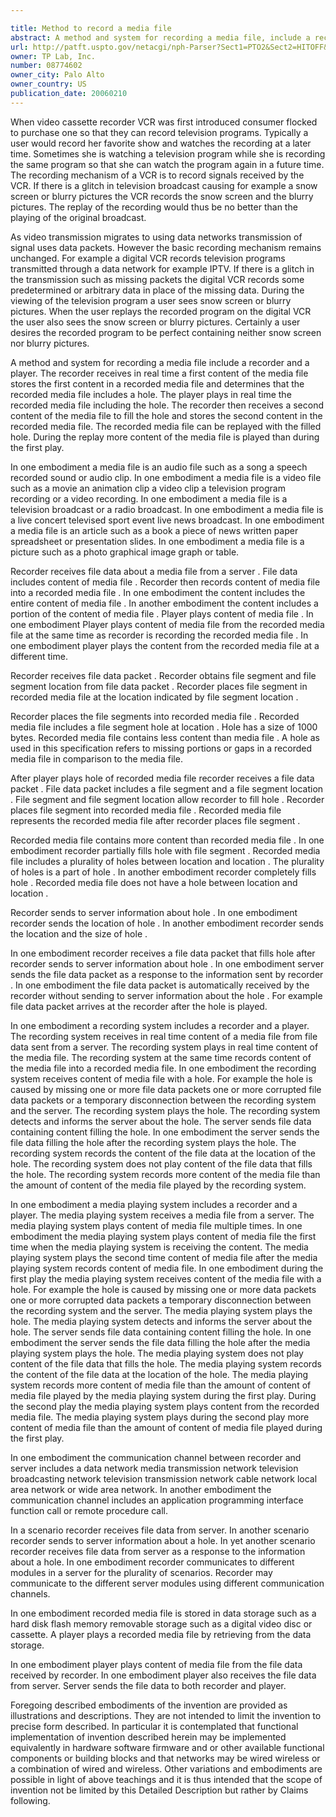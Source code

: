 ```yaml
---

title: Method to record a media file
abstract: A method and system for recording a media file, include a recorder and a player. The recorder receives in real time a first content of the media file; stores the first content in a recorded media file; and determines that the recorded media file includes a hole. The player plays in real time the recorded media file including the hole. The recorder then receives a second file data packet which includes a second content of the media file to fill the hole, and stores the second content in the recorded media file. The recorded media file can be replayed with the filled hole. During the replay, more content of the media file is played than during the first play.
url: http://patft.uspto.gov/netacgi/nph-Parser?Sect1=PTO2&Sect2=HITOFF&p=1&u=%2Fnetahtml%2FPTO%2Fsearch-adv.htm&r=1&f=G&l=50&d=PALL&S1=08774602&OS=08774602&RS=08774602
owner: TP Lab, Inc.
number: 08774602
owner_city: Palo Alto
owner_country: US
publication_date: 20060210
---
```

When video cassette recorder VCR was first introduced consumer flocked to purchase one so that they can record television programs. Typically a user would record her favorite show and watches the recording at a later time. Sometimes she is watching a television program while she is recording the same program so that she can watch the program again in a future time. The recording mechanism of a VCR is to record signals received by the VCR. If there is a glitch in television broadcast causing for example a snow screen or blurry pictures the VCR records the snow screen and the blurry pictures. The replay of the recording would thus be no better than the playing of the original broadcast.

As video transmission migrates to using data networks transmission of signal uses data packets. However the basic recording mechanism remains unchanged. For example a digital VCR records television programs transmitted through a data network for example IPTV. If there is a glitch in the transmission such as missing packets the digital VCR records some predetermined or arbitrary data in place of the missing data. During the viewing of the television program a user sees snow screen or blurry pictures. When the user replays the recorded program on the digital VCR the user also sees the snow screen or blurry pictures. Certainly a user desires the recorded program to be perfect containing neither snow screen nor blurry pictures.

A method and system for recording a media file include a recorder and a player. The recorder receives in real time a first content of the media file stores the first content in a recorded media file and determines that the recorded media file includes a hole. The player plays in real time the recorded media file including the hole. The recorder then receives a second content of the media file to fill the hole and stores the second content in the recorded media file. The recorded media file can be replayed with the filled hole. During the replay more content of the media file is played than during the first play.

In one embodiment a media file is an audio file such as a song a speech recorded sound or audio clip. In one embodiment a media file is a video file such as a movie an animation clip a video clip a television program recording or a video recording. In one embodiment a media file is a television broadcast or a radio broadcast. In one embodiment a media file is a live concert televised sport event live news broadcast. In one embodiment a media file is an article such as a book a piece of news written paper spreadsheet or presentation slides. In one embodiment a media file is a picture such as a photo graphical image graph or table.

Recorder receives file data about a media file from a server . File data includes content of media file . Recorder then records content of media file into a recorded media file . In one embodiment the content includes the entire content of media file . In another embodiment the content includes a portion of the content of media file . Player plays content of media file . In one embodiment Player plays content of media file from the recorded media file at the same time as recorder is recording the recorded media file . In one embodiment player plays the content from the recorded media file at a different time.

Recorder receives file data packet . Recorder obtains file segment and file segment location from file data packet . Recorder places file segment in recorded media file at the location indicated by file segment location .

Recorder places the file segments into recorded media file . Recorded media file includes a file segment hole at location . Hole has a size of 1000 bytes. Recorded media file contains less content than media file . A hole as used in this specification refers to missing portions or gaps in a recorded media file in comparison to the media file.

After player plays hole of recorded media file recorder receives a file data packet . File data packet includes a file segment and a file segment location . File segment and file segment location allow recorder to fill hole . Recorder places file segment into recorded media file . Recorded media file represents the recorded media file after recorder places file segment .

Recorded media file contains more content than recorded media file . In one embodiment recorder partially fills hole with file segment . Recorded media file includes a plurality of holes between location and location . The plurality of holes is a part of hole . In another embodiment recorder completely fills hole . Recorded media file does not have a hole between location and location .

Recorder sends to server information about hole . In one embodiment recorder sends the location of hole . In another embodiment recorder sends the location and the size of hole .

In one embodiment recorder receives a file data packet that fills hole after recorder sends to server information about hole . In one embodiment server sends the file data packet as a response to the information sent by recorder . In one embodiment the file data packet is automatically received by the recorder without sending to server information about the hole . For example file data packet arrives at the recorder after the hole is played.

In one embodiment a recording system includes a recorder and a player. The recording system receives in real time content of a media file from file data sent from a server. The recording system plays in real time content of the media file. The recording system at the same time records content of the media file into a recorded media file. In one embodiment the recording system receives content of media file with a hole. For example the hole is caused by missing one or more file data packets one or more corrupted file data packets or a temporary disconnection between the recording system and the server. The recording system plays the hole. The recording system detects and informs the server about the hole. The server sends file data containing content filling the hole. In one embodiment the server sends the file data filling the hole after the recording system plays the hole. The recording system records the content of the file data at the location of the hole. The recording system does not play content of the file data that fills the hole. The recording system records more content of the media file than the amount of content of the media file played by the recording system.

In one embodiment a media playing system includes a recorder and a player. The media playing system receives a media file from a server. The media playing system plays content of media file multiple times. In one embodiment the media playing system plays content of media file the first time when the media playing system is receiving the content. The media playing system plays the second time content of media file after the media playing system records content of media file. In one embodiment during the first play the media playing system receives content of the media file with a hole. For example the hole is caused by missing one or more data packets one or more corrupted data packets a temporary disconnection between the recording system and the server. The media playing system plays the hole. The media playing system detects and informs the server about the hole. The server sends file data containing content filling the hole. In one embodiment the server sends the file data filling the hole after the media playing system plays the hole. The media playing system does not play content of the file data that fills the hole. The media playing system records the content of the file data at the location of the hole. The media playing system records more content of media file than the amount of content of media file played by the media playing system during the first play. During the second play the media playing system plays content from the recorded media file. The media playing system plays during the second play more content of media file than the amount of content of media file played during the first play.

In one embodiment the communication channel between recorder and server includes a data network media transmission network television broadcasting network television transmission network cable network local area network or wide area network. In another embodiment the communication channel includes an application programming interface function call or remote procedure call.

In a scenario recorder receives file data from server. In another scenario recorder sends to server information about a hole. In yet another scenario recorder receives file data from server as a response to the information about a hole. In one embodiment recorder communicates to different modules in a server for the plurality of scenarios. Recorder may communicate to the different server modules using different communication channels.

In one embodiment recorded media file is stored in data storage such as a hard disk flash memory removable storage such as a digital video disc or cassette. A player plays a recorded media file by retrieving from the data storage.

In one embodiment player plays content of media file from the file data received by recorder. In one embodiment player also receives the file data from server. Server sends the file data to both recorder and player.

Foregoing described embodiments of the invention are provided as illustrations and descriptions. They are not intended to limit the invention to precise form described. In particular it is contemplated that functional implementation of invention described herein may be implemented equivalently in hardware software firmware and or other available functional components or building blocks and that networks may be wired wireless or a combination of wired and wireless. Other variations and embodiments are possible in light of above teachings and it is thus intended that the scope of invention not be limited by this Detailed Description but rather by Claims following.

